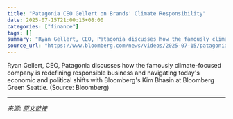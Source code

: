 ```yaml
---
title: "Patagonia CEO Gellert on Brands' Climate Responsibility"
date: 2025-07-15T21:00:15+08:00
categories: ["finance"]
tags: []
summary: "Ryan Gellert, CEO, Patagonia discusses how the famously climate-focused company is redefining responsible business and navigating today's economic and political shifts with Bloomberg's Kim Bhasin at B"
source_url: "https://www.bloomberg.com/news/videos/2025-07-15/patagonia-ceo-gellert-on-brands-climate-responsibility-video"
---
```


Ryan Gellert, CEO, Patagonia discusses how the famously climate-focused company is redefining responsible business and navigating today's economic and political shifts with Bloomberg's Kim Bhasin at Bloomberg Green Seattle. (Source: Bloomberg)

---

*来源: [原文链接](https://www.bloomberg.com/news/videos/2025-07-15/patagonia-ceo-gellert-on-brands-climate-responsibility-video)*
